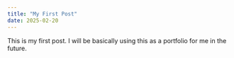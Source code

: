 ```yaml
---
title: "My First Post"
date: 2025-02-20
---
```

This is my first post. I will be basically using this as a portfolio for me in the future.
